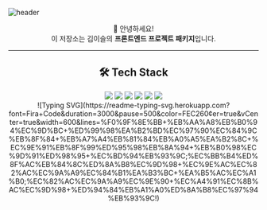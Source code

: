 <div>
  
  <!-- Header -->
  ![header](https://capsule-render.vercel.app/api?type=rect&color=gradient&height=100&section=header&text=Welcome%20to%20my%20GitHub!&fontSize=30&animation=fadeIn)

</div>

<div align="center">

🎨 안녕하세요!  
이 저장소는 김이슬의 **프론트엔드 프로젝트 패키지**입니다.  

---


<div>

  ## 🛠️ Tech Stack
<img src="https://img.shields.io/badge/JavaScript-323330?style=for-the-badge&logo=javascript&logoColor=F7DF1E"/>
<img src="https://img.shields.io/badge/HTML5-E34F26?style=for-the-badge&logo=html5&logoColor=white"/>
<img src="https://img.shields.io/badge/CSS3-1572B6?style=for-the-badge&logo=css3&logoColor=white"/>
<img src="https://img.shields.io/badge/React-20232A?style=for-the-badge&logo=react&logoColor=61DAFB"/>
<img src="https://img.shields.io/badge/Bootstrap-563D7C?style=for-the-badge&logo=bootstrap&logoColor=white"/>
<img src="	https://img.shields.io/badge/Adobe%20Photoshop-31A8FF?style=for-the-badge&logo=Adobe%20Photoshop&logoColor=black"/>
<br/>
![Typing SVG](https://readme-typing-svg.herokuapp.com?font=Fira+Code&duration=3000&pause=500&color=FEC260&center=true&vCenter=true&width=600&lines=%F0%9F%8E%BB+%EB%AA%A8%EB%B0%94%EC%9D%BC+%ED%99%98%EA%B2%BD%EC%97%90%EC%84%9C%EB%8F%84+%EB%A7%A4%EB%81%84%EB%A0%A5%EA%B2%8C+%EC%9E%91%EB%8F%99%ED%95%98%EB%8A%94+%EB%B0%98%EC%9D%91%ED%98%95+%EC%BD%94%EB%93%9C;%EC%BB%B4%ED%8F%AC%EB%84%8C%ED%8A%B8%EC%9D%98+%EC%9E%AC%EC%82%AC%EC%9A%A9%EC%84%B1%EA%B3%BC+%EA%B5%AC%EC%A1%B0;%EC%82%AC%EC%9A%A9%EC%9E%90+%EC%A4%91%EC%8B%AC%EC%9D%98+%ED%94%84%EB%A1%A0%ED%8A%B8%EC%97%94%EB%93%9C!)

</div>


<!--
**seul715/seul715** is a ✨ _special_ ✨ repository because its `README.md` (this file) appears on your GitHub profile.

Here are some ideas to get you started:

- 🔭 I’m currently working on ...
- 🌱 I’m currently learning ...
- 👯 I’m looking to collaborate on ...
- 🤔 I’m looking for help with ...
- 💬 Ask me about ...
- 📫 How to reach me: ...
- 😄 Pronouns: ...
- ⚡ Fun fact: ...
-->

